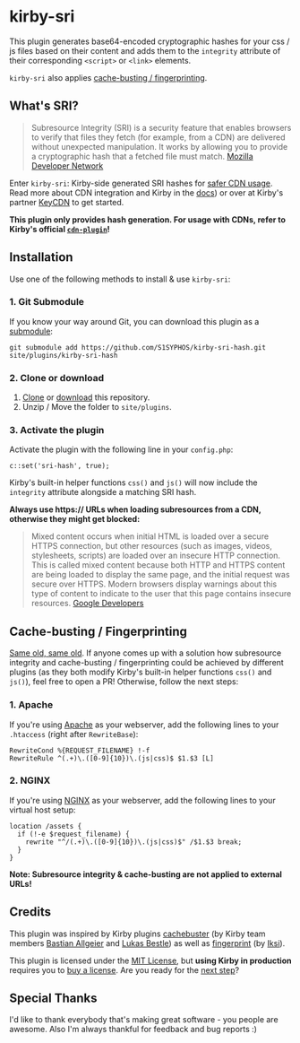 # kirby-sri
This plugin generates base64-encoded cryptographic hashes for your css / js files based on their content and adds them to the `integrity` attribute of their corresponding `<script>` or `<link>` elements.

`kirby-sri` also applies [cache-busting / fingerprinting](#cache-busting-fingerprinting).

## What's SRI?
> Subresource Integrity (SRI) is a security feature that enables browsers to verify that files they fetch (for example, from a CDN) are delivered without unexpected manipulation. It works by allowing you to provide a cryptographic hash that a fetched file must match.
> [Mozilla Developer Network](https://developer.mozilla.org/en-US/docs/Web/Security/Subresource_Integrity)

Enter `kirby-sri`: Kirby-side generated SRI hashes for [safer CDN usage](https://hacks.mozilla.org/2015/09/subresource-integrity-in-firefox-43/). Read more about CDN integration and Kirby in the [docs](https://getkirby.com/docs/cookbook/kirby-loves-cdn)) or over at Kirby's partner [KeyCDN](https://www.keycdn.com/support/kirby-cdn-integration/) to get started.

**This plugin only provides hash generation. For usage with CDNs, refer to Kirby's official [`cdn-plugin`](https://github.com/getkirby-plugins/cdn-plugin)!**

## Installation
Use one of the following methods to install & use `kirby-sri`:

### 1. Git Submodule

If you know your way around Git, you can download this plugin as a [submodule](https://github.com/blog/2104-working-with-submodules):

```text
git submodule add https://github.com/S1SYPHOS/kirby-sri-hash.git site/plugins/kirby-sri-hash
```

### 2. Clone or download

1. [Clone](https://github.com/S1SYPHOS/kirby-sri.git) or [download](https://github.com/S1SYPHOS/kirby-sri/archive/master.zip)  this repository.
2. Unzip / Move the folder to `site/plugins`.

### 3. Activate the plugin
Activate the plugin with the following line in your `config.php`:

```text
c::set('sri-hash', true);
```

Kirby's built-in helper functions `css()` and `js()` will now include the `integrity` attribute alongside a matching SRI hash.

**Always use https:// URLs when loading subresources from a CDN, otherwise they might get blocked:**

> Mixed content occurs when initial HTML is loaded over a secure HTTPS connection, but other resources (such as images, videos, stylesheets, scripts) are loaded over an insecure HTTP connection. This is called mixed content because both HTTP and HTTPS content are being loaded to display the same page, and the initial request was secure over HTTPS. Modern browsers display warnings about this type of content to indicate to the user that this page contains insecure resources.
> [Google Developers](https://developers.google.com/web/fundamentals/security/prevent-mixed-content/what-is-mixed-content)

## Cache-busting / Fingerprinting
[Same old, same old](https://www.keycdn.com/support/what-is-cache-busting/). If anyone comes up with a solution how subresource integrity and cache-busting / fingerprinting could be achieved by different plugins (as they both modify Kirby's built-in helper functions `css()` and `js()`), feel free to open a PR! Otherwise, follow the next steps:

### 1. Apache
If you're using [Apache](http://httpd.apache.org/) as your webserver, add the following lines to your `.htaccess` (right after `RewriteBase`):

```
RewriteCond %{REQUEST_FILENAME} !-f
RewriteRule ^(.+)\.([0-9]{10})\.(js|css)$ $1.$3 [L]
```

### 2. NGINX
If you're using [NGINX](https://nginx.org/en/) as your webserver, add the following lines to your virtual host setup:

```
location /assets {
  if (!-e $request_filename) {
    rewrite "^/(.+)\.([0-9]{10})\.(js|css)$" /$1.$3 break;
  }
}
```

**Note: Subresource integrity & cache-busting are not applied to external URLs!**

## Credits
This plugin was inspired by Kirby plugins [cachebuster](https://github.com/getkirby-plugins/cachebuster-plugin) (by Kirby team members [Bastian Allgeier](https://github.com/bastianallgeier) and [Lukas Bestle](https://github.com/lukasbestle)) as well as [fingerprint](https://github.com/iksi/kirby-fingerprint) (by [Iksi](https://github.com/iksi)).

This plugin is licensed under the [MIT License](LICENSE), but **using Kirby in production** requires you to [buy a license](https://getkirby.com/buy). Are you ready for the [next step](https://getkirby.com/next)?

## Special Thanks
I'd like to thank everybody that's making great software - you people are awesome. Also I'm always thankful for feedback and bug reports :)
